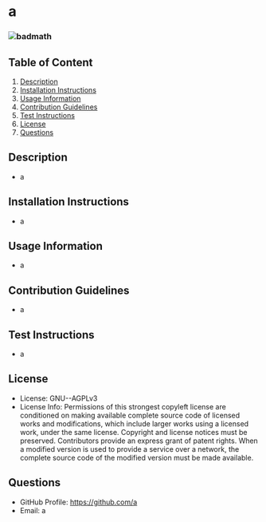 # a 
### ![badmath](https://img.shields.io/badge/license-"GNU--AGPLv3"-green)
## Table of Content
1. [Description](#description)
2. [Installation Instructions](#installation-instructions)
3. [Usage Information](#usage-information)
4. [Contribution Guidelines](#contribution-guidelines)
5. [Test Instructions](#test-instructions)
6. [License](#license)
7. [Questions](#questions)

## Description
- a
## Installation Instructions
- a
## Usage Information
- a
## Contribution Guidelines
- a
## Test Instructions
- a
## License
- License: GNU--AGPLv3
- License Info: Permissions of this strongest copyleft license are conditioned on making available complete source code of licensed works and modifications, which include larger works using a licensed work, under the same license. Copyright and license notices must be preserved. Contributors provide an express grant of patent rights. When a modified version is used to provide a service over a network, the complete source code of the modified version must be made available.
## Questions
- GitHub Profile: https://github.com/a
- Email: a
